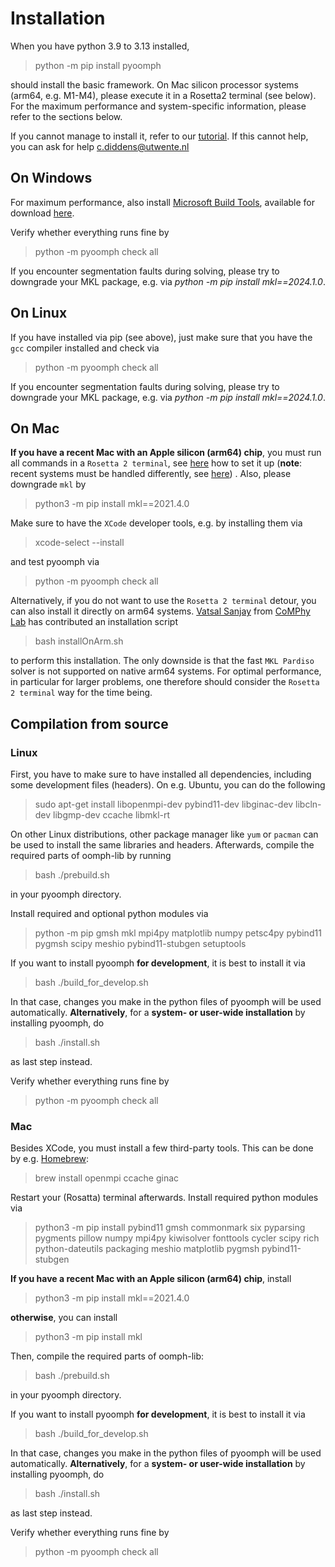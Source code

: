 # Installation

When you have python 3.9 to 3.13 installed, 

> python -m pip install pyoomph

should install the basic framework. On Mac silicon processor systems (arm64, e.g. M1-M4), please execute it in a Rosetta2 terminal (see below).
For the maximum performance and system-specific information, please refer to the sections below. 

If you cannot manage to install it, refer to our [tutorial](https://pyoomph.readthedocs.io/). If this cannot help, you can ask for help c.diddens@utwente.nl

## On Windows

For maximum performance, also install [Microsoft Build Tools](https://docs.microsoft.com/visualstudio/msbuild/msbuild), available for download [here](https://aka.ms/vs/16/release/vs_buildtools.exe). 

Verify whether everything runs fine by 

> python -m pyoomph check all

If you encounter segmentation faults during solving, please try to downgrade your MKL package, e.g. via *python -m pip install mkl==2024.1.0*.

## On Linux

If you have installed via pip (see above), just make sure that you have the `gcc` compiler installed and check via

> python -m pyoomph check all

If you encounter segmentation faults during solving, please try to downgrade your MKL package, e.g. via *python -m pip install mkl==2024.1.0*.

## On Mac

**If you have a recent Mac with an Apple silicon (arm64) chip**, you must run all commands  in a `Rosetta 2 terminal`, see [here](https://www.courier.com/blog/tips-and-tricks-to-setup-your-apple-m1-for-development/) how to set it up (**note**: recent systems must be handled differently, see [here](https://developer.apple.com/forums/thread/718666)) . Also, please downgrade `mkl` by

> python3 -m pip install mkl==2021.4.0

Make sure to have the `XCode` developer tools, e.g. by installing them via

> xcode-select --install

and test pyoomph via

> python -m pyoomph check all

Alternatively, if you do not want to use the `Rosetta 2 terminal` detour, you can also install it directly on arm64 systems. [Vatsal Sanjay](https://github.com/VatsalSy) from [CoMPhy Lab](https://comphy-lab.org/) has contributed an installation script

> bash installOnArm.sh

to perform this installation. The only downside is that the fast `MKL Pardiso` solver is not supported on native arm64 systems. For optimal performance, in particular for larger problems, one therefore should consider the `Rosetta 2 terminal` way for the time being.

## Compilation from source


### Linux

First, you have to make sure to have installed all dependencies, including some development files (headers). On e.g. Ubuntu, you can do the following

> sudo apt-get install libopenmpi-dev pybind11-dev libginac-dev libcln-dev libgmp-dev ccache libmkl-rt 

On other Linux distributions, other package manager like `yum` or `pacman` can be used to install the same libraries and headers.
Afterwards, compile the required parts of oomph-lib by running 

> bash ./prebuild.sh

in your pyoomph directory. 

Install required and optional python modules via

> python -m pip gmsh mkl mpi4py matplotlib numpy petsc4py pybind11 pygmsh scipy meshio pybind11-stubgen setuptools

If you want to install pyoomph **for development**, it is best to install it via 

> bash ./build_for_develop.sh

In that case, changes you make in the python files of pyoomph will be used automatically.
**Alternatively**, for a **system- or user-wide installation** by installing pyoomph, do

> bash ./install.sh

as last step instead.

Verify whether everything runs fine by 

> python -m pyoomph check all


### Mac

Besides XCode, you must install a few third-party tools. This can be done by e.g. [Homebrew](https://brew.sh):

> brew install openmpi ccache ginac

Restart your (Rosatta) terminal afterwards.
Install required python modules via

> python3 -m pip install pybind11 gmsh commonmark six pyparsing pygments pillow numpy mpi4py kiwisolver fonttools cycler scipy rich python-dateutils packaging meshio matplotlib pygmsh pybind11-stubgen

**If you have a recent Mac with an Apple silicon (arm64) chip**, install 

> python3 -m pip install mkl==2021.4.0

**otherwise**, you can install

> python3 -m pip install mkl

Then, compile the required parts of oomph-lib:

> bash ./prebuild.sh

in your pyoomph directory. 

If you want to install pyoomph **for development**, it is best to install it via 

> bash ./build_for_develop.sh

In that case, changes you make in the python files of pyoomph will be used automatically.
**Alternatively**, for a **system- or user-wide installation** by installing pyoomph, do

> bash ./install.sh

as last step instead.

Verify whether everything runs fine by 

> python -m pyoomph check all

